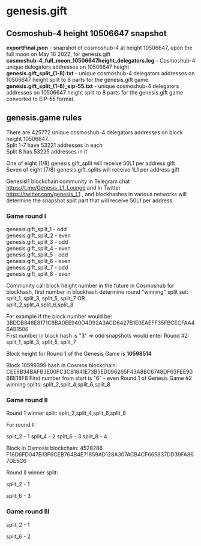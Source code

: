 <h1>genesis.gift</h1>

<h2>Cosmoshub-4 height 10506647 snapshot</h2>
<strong>exportFinal.json</strong> - snapshot of cosmoshub-4 at height 10506647, upon the full moon on May 16 2022, for genesis.gift </br>
<strong>cosmoshub-4_full_moon_10506647height_delegators.log</strong> - Cosmoshub-4 unique delegators addresses on 10506647 height </br>
<strong>genesis.gift_split_(1-8).txt</strong> - unique cosmoshub-4 delegators addresses on 10506647 height split to 8 parts for the genesis.gift game.</br>
<strong>genesis.gift_split_(1-8)_eip-55.txt</strong> - unique cosmoshub-4 delegators addresses on 10506647 height split to 8 parts for the genesis.gift game converted to EIP-55 format.

<h2>genesis.game rules</h2>
There are 425772 unique cosmoshub-4 delegators addresses on block height 10506647.</br>
Split 1-7 have 53221 addresses in each</br>
Split 8 has 53225 addresses in it</br>

One of eight (1/8) genesis.gift_split will receive 50L1 per address gift </br>
Seven of eight (7/8) genesis.gift_splits will receive 1L1 per address gift</br>

Genesisl1 blockchain community in Telegram chat https://t.me/Genesis_L1_Lounge and in Twitter https://twitter.com/genesis_L1 , and blockhashes in various networks will determine the snapshot split part that will receive 50L1 per  address.

<h3>Game round I</h3>

genesis.gift_split_1 - odd </br>
genesis.gift_split_2 - even</br>
genesis.gift_split_3 - odd</br>
genesis.gift_split_4 - even</br>
genesis.gift_split_5 - odd</br>
genesis.gift_split_6 - even</br>
genesis.gift_split_7 - odd</br>
genesis.gift_split_8 - even</br>

Community call block height number in the future in Cosmoshub for blockhash, first number in blockhash determine round "winning" split set:</br>
split_1, split_3, split_5, split_7 OR</br>
split_2,split_4,split_6,split_8

For example if the block number would be: 3BDDB848E8171C8BA0EE940D4D92A3ACD6427B1E0EAEFF35FBCECFAA46AB1506</br>
First number in block hash is "3" => odd snapshots would enter Round #2:</br>
split_1, split_3, split_5, split_7

Block height for Round 1 of the Genesis Game is <strong>10598514</strong>

Block 10599399 hash in Cosmos blockchain: CEE6B34BAFB3E00FC3CB1841E73B5ED096265F43A8BC6748DF63FEE906BE18F8
First number from start is "6" - even
Round 1 of Genesis Game #2 winning splits:
split_2,split_4,split_6,split_8

<h3>Game round II</h3>

Round 1 winner split:
split_2,split_4,split_6,split_8

For round II:

split_2 - 1
split_4 - 2
split_6 - 3 
split_8 - 4

Block in Osmosis blockchain: 4528286 F16D6FD047B13F6CEB764B4E71859AD128A307ACB4CF665837DD39FA867DE5C6

Round II winner split:

split_2 - 1 

split_6 - 3
 


<h3>Game round III</h3>
split_2 - 1 

split_6 - 2

